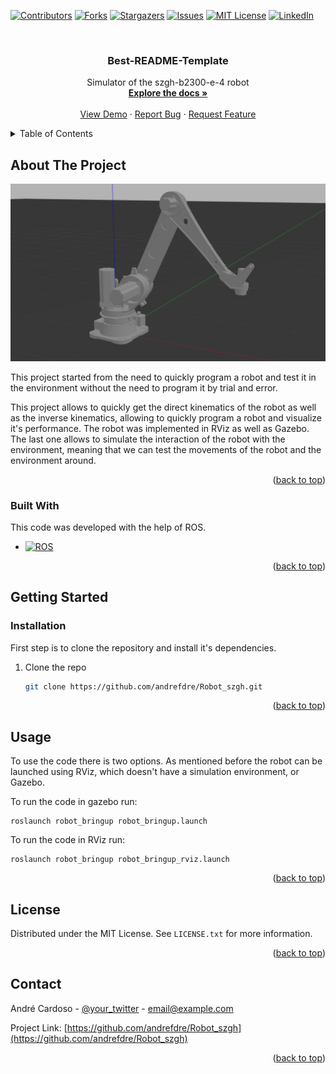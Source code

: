 <!-- Improved compatibility of back to top link: See: https://github.com/othneildrew/Best-README-Template/pull/73 -->
<a name="readme-top"></a>
<!--
*** Thanks for checking out the Best-README-Template. If you have a suggestion
*** that would make this better, please fork the repo and create a pull request
*** or simply open an issue with the tag "enhancement".
*** Don't forget to give the project a star!
*** Thanks again! Now go create something AMAZING! :D
-->



<!-- PROJECT SHIELDS -->
<!--
*** I'm using markdown "reference style" links for readability.
*** Reference links are enclosed in brackets [ ] instead of parentheses ( ).
*** See the bottom of this document for the declaration of the reference variables
*** for contributors-url, forks-url, etc. This is an optional, concise syntax you may use.
*** https://www.markdownguide.org/basic-syntax/#reference-style-links
-->
[![Contributors][contributors-shield]][contributors-url]
[![Forks][forks-shield]][forks-url]
[![Stargazers][stars-shield]][stars-url]
[![Issues][issues-shield]][issues-url]
[![MIT License][license-shield]][license-url]
[![LinkedIn][linkedin-shield]][linkedin-url]



<!-- PROJECT LOGO -->
<br />
<div align="center">
  <!-- <a href="https://github.com/andrefdre/Robot_szgh">
    <img src="images/robot.png" alt="Logo" width="80" height="80">
  </a> -->

  <h3 align="center">Best-README-Template</h3>

  <p align="center">
    Simulator of the szgh-b2300-e-4 robot
    <br />
    <a href="https://github.com/andrefdre/Robot_szgh"><strong>Explore the docs »</strong></a>
    <br />
    <br />
    <a href="https://github.com/andrefdre/Robot_szgh">View Demo</a>
    ·
    <a href="https://github.com/andrefdre/Robot_szgh/issues">Report Bug</a>
    ·
    <a href="https://github.com/andrefdre/Robot_szgh/issues">Request Feature</a>
  </p>
</div>



<!-- TABLE OF CONTENTS -->
<details>
  <summary>Table of Contents</summary>
  <ol>
    <li>
      <a href="#about-the-project">About The Project</a>
      <ul>
        <li><a href="#built-with">Built With</a></li>
      </ul>
    </li>
    <li>
      <a href="#getting-started">Getting Started</a>
      <ul>
        <li><a href="#installation">Installation</a></li>
      </ul>
    </li>
    <li><a href="#usage">Usage</a></li>
    <li><a href="#license">License</a></li>
    <li><a href="#contact">Contact</a></li>
  </ol>
</details>



<!-- ABOUT THE PROJECT -->
## About The Project

[![Product Name Screen Shot][product-screenshot]](https://github.com/andrefdre/Robot_szgh)

This project started from the need to quickly program a robot and test it in the environment without the need to program it by trial and error.

This project allows to quickly get the direct kinematics of the robot as well as the inverse kinematics, allowing to quickly program a robot and visualize it's performance. The robot was implemented in RViz as well as Gazebo. The last one allows to simulate the interaction of the robot with the environment, meaning that we can test the movements of the robot and the environment around.

<p align="right">(<a href="#readme-top">back to top</a>)</p>



### Built With

This code was developed with the help of ROS.

* [![ROS][ROS.js]][ROS-url]

<p align="right">(<a href="#readme-top">back to top</a>)</p>

## Getting Started

### Installation

First step is to clone the repository and install it's dependencies.


1. Clone the repo
   ```sh
   git clone https://github.com/andrefdre/Robot_szgh.git
   ```

<p align="right">(<a href="#readme-top">back to top</a>)</p>



<!-- USAGE EXAMPLES -->
## Usage

To use the code there is two options. As mentioned before the robot can be launched using RViz, which doesn't have a simulation environment, or Gazebo.

To run the code in gazebo run:
```
roslaunch robot_bringup robot_bringup.launch
```

To run the code in RViz run:
```
roslaunch robot_bringup robot_bringup_rviz.launch
```

<p align="right">(<a href="#readme-top">back to top</a>)</p>



<!-- LICENSE -->
## License

Distributed under the MIT License. See `LICENSE.txt` for more information.

<p align="right">(<a href="#readme-top">back to top</a>)</p>



<!-- CONTACT -->
## Contact

André Cardoso - [@your_twitter](https://twitter.com/your_username) - email@example.com

Project Link: [https://github.com/andrefdre/Robot_szgh](https://github.com/andrefdre/Robot_szgh)

<p align="right">(<a href="#readme-top">back to top</a>)</p>





<!-- MARKDOWN LINKS & IMAGES -->
<!-- https://www.markdownguide.org/basic-syntax/#reference-style-links -->
[contributors-shield]: https://img.shields.io/github/contributors/andrefdre/Robot_szgh.svg?style=for-the-badge
[contributors-url]: https://github.com/andrefdre/Robot_szgh/graphs/contributors
[forks-shield]: https://img.shields.io/github/forks/andrefdre/Robot_szgh.svg?style=for-the-badge
[forks-url]: https://github.com/andrefdre/Robot_szgh/network/members
[stars-shield]: https://img.shields.io/github/stars/andrefdre/Robot_szgh.svg?style=for-the-badge
[stars-url]: https://github.com/andrefdre/Robot_szgh/stargazers
[issues-shield]: https://img.shields.io/github/issues/andrefdre/Robot_szgh.svg?style=for-the-badge
[issues-url]: https://github.com/andrefdre/Robot_szgh/issues
[license-shield]: https://img.shields.io/github/license/andrefdre/Robot_szgh.svg?style=for-the-badge
[license-url]: https://github.com/andrefdre/Robot_szgh/blob/master/LICENSE.txt
[linkedin-shield]: https://img.shields.io/badge/-LinkedIn-black.svg?style=for-the-badge&logo=linkedin&colorB=555
[linkedin-url]: https://www.linkedin.com/in/andr%C3%A9-cardoso-8bb264223/
[product-screenshot]: images/robot.png

[ROS.js]: https://img.shields.io/ros/v/noetic/ros
[ROS-url]: https://www.ros.org/
